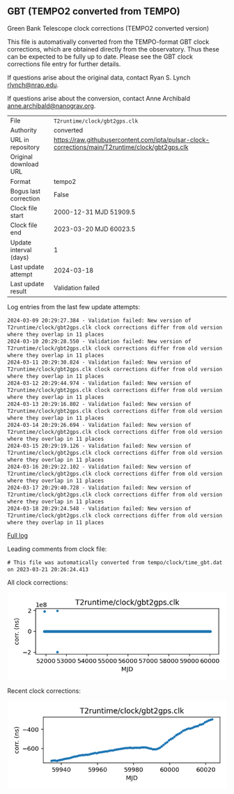 
## GBT (TEMPO2 converted from TEMPO)

Green Bank Telescope clock corrections (TEMPO2 converted version)

This file is automativally converted from the TEMPO-format GBT
clock corrections, which are obtained directly from the observatory.
Thus these can be expected to be fully up to date. Please see the
GBT clock corrections file entry for further details.

If questions arise about the original data, contact Ryan S. Lynch
<rlynch@nrao.edu>.

If questions arise about the conversion, contact Anne Archibald
<anne.archibald@nanograv.org>.

|     |     |
|:--- |:--- |
| File | `T2runtime/clock/gbt2gps.clk` |
| Authority | converted |
| URL in repository | <https://raw.githubusercontent.com/ipta/pulsar-clock-corrections/main/T2runtime/clock/gbt2gps.clk> |
| Original download URL | <None> |
| Format | tempo2 |
| Bogus last correction | False |
| Clock file start | 2000-12-31 MJD 51909.5 |
| Clock file end | 2023-03-20 MJD 60023.5 |
| Update interval (days) | 1 |
| Last update attempt | 2024-03-18 |
| Last update result | Validation failed |

Log entries from the last few update attempts:
```
2024-03-09 20:29:27.384 - Validation failed: New version of T2runtime/clock/gbt2gps.clk clock corrections differ from old version where they overlap in 11 places
2024-03-10 20:29:28.550 - Validation failed: New version of T2runtime/clock/gbt2gps.clk clock corrections differ from old version where they overlap in 11 places
2024-03-11 20:29:30.824 - Validation failed: New version of T2runtime/clock/gbt2gps.clk clock corrections differ from old version where they overlap in 11 places
2024-03-12 20:29:44.974 - Validation failed: New version of T2runtime/clock/gbt2gps.clk clock corrections differ from old version where they overlap in 11 places
2024-03-13 20:29:16.802 - Validation failed: New version of T2runtime/clock/gbt2gps.clk clock corrections differ from old version where they overlap in 11 places
2024-03-14 20:29:26.694 - Validation failed: New version of T2runtime/clock/gbt2gps.clk clock corrections differ from old version where they overlap in 11 places
2024-03-15 20:29:19.126 - Validation failed: New version of T2runtime/clock/gbt2gps.clk clock corrections differ from old version where they overlap in 11 places
2024-03-16 20:29:22.102 - Validation failed: New version of T2runtime/clock/gbt2gps.clk clock corrections differ from old version where they overlap in 11 places
2024-03-17 20:29:40.728 - Validation failed: New version of T2runtime/clock/gbt2gps.clk clock corrections differ from old version where they overlap in 11 places
2024-03-18 20:29:24.548 - Validation failed: New version of T2runtime/clock/gbt2gps.clk clock corrections differ from old version where they overlap in 11 places
```
[Full log](https://raw.githubusercontent.com/ipta/pulsar-clock-corrections/main/log/T2runtime/clock/gbt2gps.clk.log)

Leading comments from clock file:

    # This file was automatically converted from tempo/clock/time_gbt.dat on 2023-03-21 20:26:24.413



All clock corrections:

![plot of all clock corrections](gbt2gps.clk.png "All corrections")

Recent clock corrections:

![plot of recent clock corrections](gbt2gps.clk.short.png "Recent corrections")

